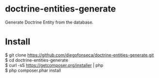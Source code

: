doctrine-entities-generate
===========================

Generate Doctrine Entity from the database.

Install
===========================

$ git clone https://github.com/diegofonseca/doctrine-entities-generate.git<br>
$ cd doctrine-entities-generate<br>
$ curl -sS https://getcomposer.org/installer | php<br>
$ php composer.phar install<br>
